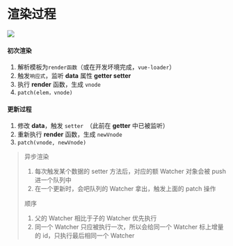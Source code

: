 # 渲染过程

<img src="https://cdn.jsdelivr.net/gh/kingmusi/blogImages/img/批注 2020-07-23 132507.png" />

#### 初次渲染

1. 解析模板为`render函数`（或在开发坏境完成，`vue-loader`）
2. 触发`响应式`，监听 **data** 属性 **getter setter**
3. 执行 **render** 函数，生成 `vnode`
4. `patch(elem，vnode)`

#### 更新过程

1. 修改 **data**，触发 `setter `（此前在 **getter** 中已被监听）
2. 重新执行  **render** 函数，生成  `newVnode`
3. `patch(vnode, newVnode)`

> 异步渲染
>
> 1. 每次触发某个数据的 setter 方法后，对应的额 Watcher 对象会被 push 进一个队列中
> 1. 在一个更新时，会吧队列的 Watcher 拿出，触发上面的 patch 操作
>
> 顺序
>
> 1. 父的 Watcher 相比于子的 Watcher 优先执行
> 2. 同一个 Watcher 只应被执行一次，所以会给同一个 Watcher 标上增量的 id，只执行最后相同一个 Watcher

